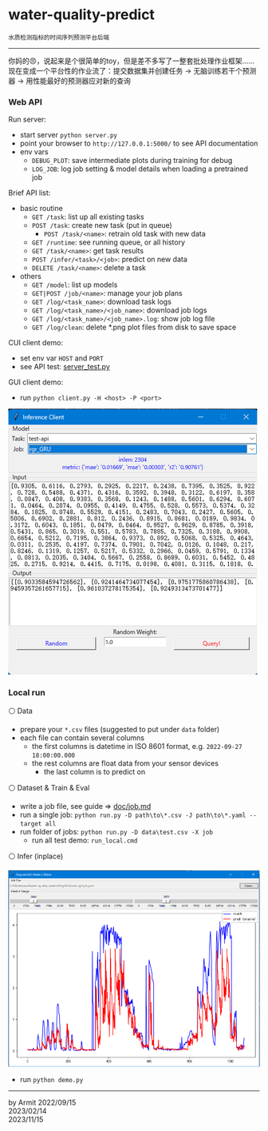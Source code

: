 # water-quality-predict

    水质检测指标的时间序列预测平台后端

----

你妈的😠，说起来是个很简单的toy，但是差不多写了一整套批处理作业框架……  
现在变成一个平台性的作业流了：提交数据集并创建任务 -> 无脑训练若干个预测器 -> 用性能最好的预测器应对新的查询  


### Web API

Run server:

- start server `python server.py`
- point your browser to `http://127.0.0.1:5000/` to see API documentation
- env vars
  - `DEBUG_PLOT`: save intermediate plots during training for debug
  - `LOG_JOB`: log job setting & model details when loading a pretrained job

Brief API list:

- basic routine
  - `GET /task`: list up all existing tasks
  - `POST /task`: create new task (put in queue)
    - `POST /task/<name>`: retrain old task with new data
  - `GET /runtime`: see running queue, or all history
  - `GET /task/<name>`: get task results
  - `POST /infer/<task>/<job>`: predict on new data
  - `DELETE /task/<name>`: delete a task
- others
  - `GET /model`: list up models
  - `GET|POST /job/<name>`: manage your job plans
  - `GET /log/<task_name>`: download task logs
  - `GET /log/<task_name>/<job_name>`: download job logs
  - `GET /log/<task_name>/<job_name>.log`: show job log file
  - `GET /log/clean`: delete *.png plot files from disk to save space

CUI client demo:

- set env var `HOST` and `PORT`
- see API test: [server_test.py](server_test.py)

GUI client demo:

- run `python client.py -H <host> -P <port>`

![client](img/client.png)


### Local run

⚪ Data

- prepare your `*.csv` files (suggested to put under `data` folder)
- each file can contain several columns
  - the first columns is datetime in ISO 8601 format, e.g. `2022-09-27 18:00:00.000`
  - the rest columns are float data from your sensor devices
    - the last column is to predict on

⚪ Dataset & Train & Eval

- write a job file, see guide => [doc/job.md](doc/job.md)
- run a single job: `python run.py -D path\to\*.csv -J path\to\*.yaml --target all`
- run folder of jobs: `python run.py -D data\test.csv -X job`
  - run all test demo: `run_local.cmd`

⚪ Infer (inplace)

![demo](img/demo.png)

- run `python demo.py`


----
by Armit
2022/09/15  
2023/02/14  
2023/11/15
